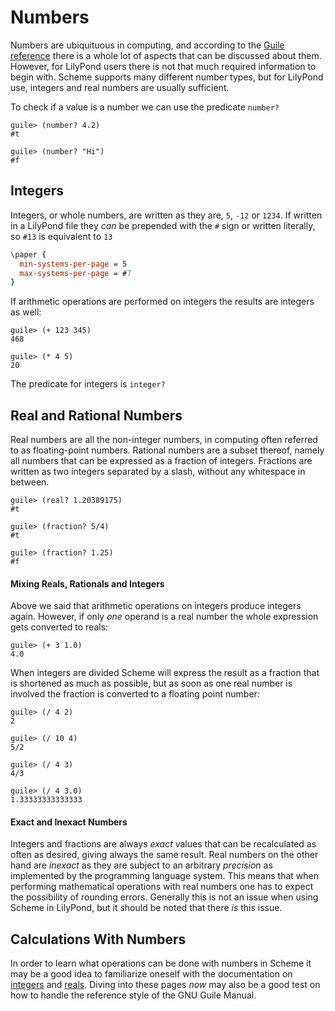 # Numbers

Numbers are ubiquituous in computing, and according to the [Guile
reference](https://www.gnu.org/software/guile/manual/html_node/Numbers.html#Numbers)
there is a whole lot of aspects that can be discussed about them.  However, for
LilyPond users there is not that much required information to begin with.
Scheme supports many different number types, but for LilyPond use, integers and
real numbers are usually sufficient.

To check if a value is a number we can use the predicate `number?`

```
guile> (number? 4.2)
#t

guile> (number? "Hi")
#f
```

## Integers

Integers, or whole numbers, are written as they are, `5`, `-12` or `1234`.  If
written in a LilyPond file they *can* be prepended with the `#` sign or written
literally, so `#13` is equivalent to `13`

```lilypond
\paper {
  min-systems-per-page = 5
  max-systems-per-page = #7
}
```

If arithmetic operations are performed on integers the results are integers as well:

```
guile> (+ 123 345)
468

guile> (* 4 5)
20
```

The predicate for integers is `integer?`


## Real and Rational Numbers

Real numbers are all the non-integer numbers, in computing often referred to as
floating-point numbers. Rational numbers are a subset thereof, namely all
numbers that can be expressed as a fraction of integers.  Fractions are written
as two integers separated by a slash, without any whitespace in between.

```
guile> (real? 1.20389175)
#t

guile> (fraction? 5/4)
#t

guile> (fraction? 1.25)
#f
```


#### Mixing Reals, Rationals and Integers

Above we said that arithmetic operations on integers produce integers again.
However, if only *one* operand is a real number the whole expression gets
converted to reals:

```
guile> (+ 3 1.0)
4.0
```

When integers are divided Scheme will express the result as a fraction that is
shortened as much as possible, but as soon as one real number is involved the
fraction is converted to a floating point number:

```
guile> (/ 4 2)
2

guile> (/ 10 4)
5/2

guile> (/ 4 3)
4/3

guile> (/ 4 3.0)
1.33333333333333
```

#### Exact and Inexact Numbers

Integers and fractions are always *exact* values that can be recalculated as
often as desired, giving always the same result.  Real numbers on the other hand
are *inexact* as they are subject to an arbitrary *precision* as implemented by
the programming language system.  This means that when performing mathematical
operations with real numbers one has to expect the possibility of rounding
errors.  Generally this is not an issue when using Scheme in LilyPond, but it
should be noted that there *is* this issue.

## Calculations With Numbers

In order to learn what operations can be done with numbers in Scheme it may be a
good idea to familiarize oneself with the documentation on
[integers](https://www.gnu.org/software/guile/manual/html_node/Integers.html#Integers)
and
[reals](https://www.gnu.org/software/guile/manual/html_node/Reals-and-Rationals.html#Reals-and-Rationals).
Diving into these pages *now* may also be a good test on how to handle the
reference style of the GNU Guile Manual.
